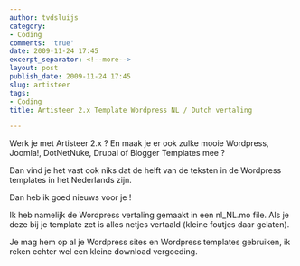 ```yaml
---
author: tvdsluijs
category:
- Coding
comments: 'true'
date: 2009-11-24 17:45
excerpt_separator: <!--more-->
layout: post
publish_date: 2009-11-24 17:45
slug: artisteer
tags:
- Coding
title: Artisteer 2.x Template Wordpress NL / Dutch vertaling

---
```

Werk je met Artisteer 2.x ? En maak je er ook zulke mooie Wordpress, Joomla!,
DotNetNuke, Drupal of Blogger Templates mee ?  
  
Dan vind je het vast ook niks dat de helft van de teksten in de Wordpress
templates in het Nederlands zijn.  
  
Dan heb ik goed nieuws voor je !  
  
Ik heb namelijk de Wordpress vertaling gemaakt in een nl_NL.mo file. Als je
deze bij je template zet is alles netjes vertaald (kleine foutjes daar
gelaten).  
  
Je mag hem op al je Wordpress sites en Wordpress templates gebruiken, ik reken
echter wel een kleine download vergoeding.

